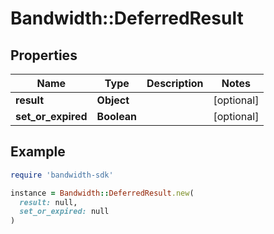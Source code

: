 # Bandwidth::DeferredResult

## Properties

| Name | Type | Description | Notes |
| ---- | ---- | ----------- | ----- |
| **result** | **Object** |  | [optional] |
| **set_or_expired** | **Boolean** |  | [optional] |

## Example

```ruby
require 'bandwidth-sdk'

instance = Bandwidth::DeferredResult.new(
  result: null,
  set_or_expired: null
)
```

